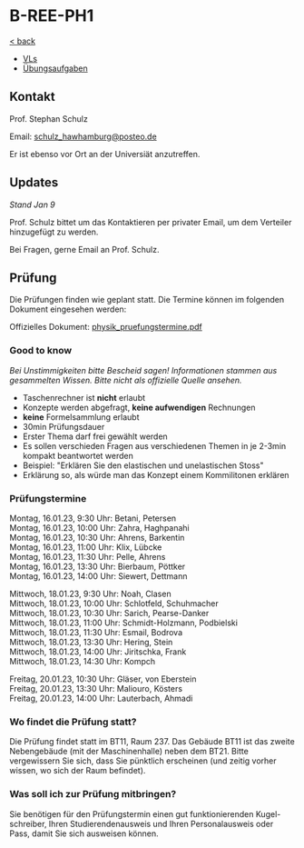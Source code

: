# B-REE-PH1

[< back](../README.md)

- [VLs](./VLs/README.md)
- [Übungsaufgaben](./Übungsaufgaben/README.md)

## Kontakt

Prof. Stephan Schulz

Email: [schulz_hawhamburg@posteo.de](mailto:schulz_hawhamburg@posteo.de)

Er ist ebenso vor Ort an der Universiät anzutreffen.

## Updates

_Stand Jan 9_

Prof. Schulz bittet um das Kontaktieren per privater Email, um dem Verteiler hinzugefügt zu werden.

Bei Fragen, gerne Email an Prof. Schulz.

## Prüfung

Die Prüfungen finden wie geplant statt. Die Termine können im folgenden Dokument eingesehen werden:

Offizielles Dokument: [physik_pruefungstermine.pdf](./physik_pruefungstermine.pdf)

### Good to know

_Bei Unstimmigkeiten bitte Bescheid sagen!_
_Informationen stammen aus gesammelten Wissen._
_Bitte nicht als offizielle Quelle ansehen._

- Taschenrechner ist **nicht** erlaubt
- Konzepte werden abgefragt, **keine aufwendigen** Rechnungen
- **keine** Formelsammlung erlaubt
- 30min Prüfungsdauer
- Erster Thema darf frei gewählt werden
- Es sollen verschieden Fragen aus verschiedenen Themen in je 2-3min kompakt beantwortet werden
- Beispiel: "Erklären Sie den elastischen und unelastischen Stoss"
- Erklärung so, als würde man das Konzept einem Kommilitonen erklären

### Prüfungstermine

Montag, 16.01.23, 9:30 Uhr: Betani, Petersen\
Montag, 16.01.23, 10:00 Uhr: Zahra, Haghpanahi\
Montag, 16.01.23, 10:30 Uhr: Ahrens, Barkentin\
Montag, 16.01.23, 11:00 Uhr: Klix, Lübcke\
Montag, 16.01.23, 11:30 Uhr: Pelle, Ahrens\
Montag, 16.01.23, 13:30 Uhr: Bierbaum, Pöttker\
Montag, 16.01.23, 14:00 Uhr: Siewert, Dettmann

Mittwoch, 18.01.23, 9:30 Uhr: Noah, Clasen\
Mittwoch, 18.01.23, 10:00 Uhr: Schlotfeld, Schuhmacher\
Mittwoch, 18.01.23, 10:30 Uhr: Sarich, Pearse-Danker\
Mittwoch, 18.01.23, 11:00 Uhr: Schmidt-Holzmann, Podbielski\
Mittwoch, 18.01.23, 11:30 Uhr: Esmail, Bodrova\
Mittwoch, 18.01.23, 13:30 Uhr: Hering, Stein\
Mittwoch, 18.01.23, 14:00 Uhr: Jiritschka, Frank\
Mittwoch, 18.01.23, 14:30 Uhr: Kompch

Freitag, 20.01.23, 10:30 Uhr: Gläser, von Eberstein\
Freitag, 20.01.23, 13:30 Uhr: Maliouro, Kösters\
Freitag, 20.01.23, 14:00 Uhr: Lauterbach, Ahmadi

### Wo findet die Prüfung statt?

Die Prüfung findet statt im BT11, Raum 237. Das Gebäude BT11 ist das zweite Nebengebäude (mit der Maschinenhalle) neben dem BT21. Bitte vergewissern Sie sich, dass Sie pünktlich erscheinen (und zeitig vorher wissen, wo sich der Raum befindet).

### Was soll ich zur Prüfung mitbringen?

Sie benötigen für den Prüfungstermin einen gut funktionierenden Kugel- schreiber, Ihren Studierendenausweis und Ihren Personalausweis oder Pass, damit Sie sich ausweisen können.
